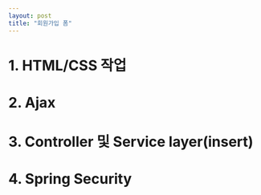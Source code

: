 ```yaml
---
layout: post
title: "회원가입 폼"
---
```


# 1. HTML/CSS 작업

# 2. Ajax

# 3. Controller 및 Service layer(insert)

# 4. Spring Security
